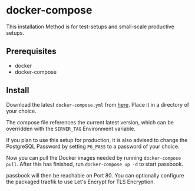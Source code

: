 # docker-compose

This installation Method is for test-setups and small-scale productive setups.

## Prerequisites

-   docker
-   docker-compose

## Install

Download the latest `docker-compose.yml` from [here](https://raw.githubusercontent.com/BeryJu/passbook/master/docker-compose.yml). Place it in a directory of your choice.

The compose file references the current latest version, which can be overridden with the `SERVER_TAG` Environment variable.

If you plan to use this setup for production, it is also advised to change the PostgreSQL Password by setting `PG_PASS` to a password of your choice.

Now you can pull the Docker images needed by running `docker-compose pull`. After this has finished, run `docker-compose up -d` to start passbook.

passbook will then be reachable on Port 80. You can optionally configure the packaged traefik to use Let's Encrypt for TLS Encryption.
